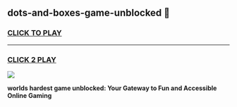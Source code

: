 
## dots-and-boxes-game-unblocked 👋
<h3>
<a href="https://premium.freeplayer.one?title=dots-and-boxes-game-unblocked&ref=14F">CLICK TO PLAY</a></h3>
<hr>

<h3>
<a href="https://premium.freeplayer.one?title=dots-and-boxes-game-unblocked&ref=14F">CLICK 2 PLAY</a>
  
</h3>

<a href="https://premium.freeplayer.one?title=dots-and-boxes-game-unblocked&ref=12F/"><img src="https://clearcache.store/games.png"></a>


**worlds hardest game unblocked: Your Gateway to Fun and Accessible Online Gaming**
